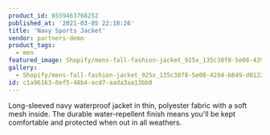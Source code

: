 ```yaml
---
product_id: 6559463768252
published_at: '2021-03-05 22:18:26'
title: 'Navy Sports Jacket'
vendor: partners-demo
product_tags:
  - men
featured_image: Shopify/mens-fall-fashion-jacket_925x_135c38f8-5e08-4294-b849-d012230601db.jpg
gallery:
  - Shopify/mens-fall-fashion-jacket_925x_135c38f8-5e08-4294-b849-d012230601db-1614983866.jpg
id: c1a96163-0ef5-48b4-acd7-aada3aa13bb0
---
```

<p>Long-sleeved navy waterproof jacket in thin, polyester fabric with a soft mesh inside. The durable water-repellent finish means you'll be kept comfortable and protected when out in all weathers.</p>